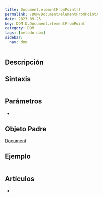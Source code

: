 ```yaml
---
title: Document.elementFromPoint()
permalink: /DOM/Document/elementFromPoint/
date: 2023-09-25
key: DOM.D.Document.elementFromPoint
category: DOM
tags: [metodo dom]
sidebar:
  nav: dom
---
```


## Descripción


## Sintaxis


```javascript

```


## Parámetros

- 

## Objeto Padre


[Document](https://www.w3api.com/DOM/Document/)


## Ejemplo


```javascript

```


## Artículos

- 
